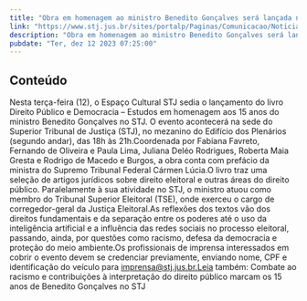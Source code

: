 ```yaml
---
title: "Obra em homenagem ao ministro Benedito Gonçalves será lançada nesta terça-feira (12)"
link: "https://www.stj.jus.br/sites/portalp/Paginas/Comunicacao/Noticias/2023/12122023-Obra-em-homenagem-ao-ministro-Benedito-Goncalves-sera-lancada-nesta-terca-feira--12-.aspx"
description: "Obra em homenagem ao ministro Benedito Gonçalves será lançada nesta terça-feira (12)"
pubdate: "Ter, dez 12 2023 07:25:00"
---
```


## Conteúdo

​Nesta terça-feira (12), o Espaço Cultural STJ sedia o lançamento do livro Direito Público e Democracia – Estudos em homenagem aos 15 anos do ministro Benedito Gonçalves no STJ. O evento acontecerá na sede do Superior Tribunal de Justiça (STJ), no mezanino do Edifício dos Plenários (segundo andar), das 18h às 21h.Coordenada por Fabiana Favreto, Fernando de Oliveira e Paula Lima, Juliana Deléo Rodrigues, Roberta Maia Gresta e Rodrigo de Macedo e Burgos, a obra conta com prefácio da ministra do Supremo Tribunal Federal Cármen Lúcia.O livro traz uma seleção de artigos jurídicos sobre direito eleitoral e outras áreas do direito público. Paralelamente à sua atividade no STJ, o ministro atuou como membro do Tribunal Superior Eleitoral (TSE), onde exerceu o cargo de corregedor-geral da Justiça Eleitoral.As reflexões dos textos vão dos direitos fundamentais e da separação entre os poderes até o uso da inteligência artificial e a influência das redes sociais no processo eleitoral, passando, ainda, por questões como racismo, defesa da democracia e proteção do meio ambiente.Os profissionais de imprensa interessados em cobrir o evento devem se credenciar previamente, enviando nome, CPF e identificação do veículo para imprensa@stj.jus.br.Leia também: Combate ao racismo e contribuições à interpretação do direito público marcam os 15 anos de Benedito Gonçalves no STJ
